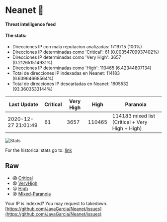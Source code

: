 # Neanet :hocho:
#### Threat intelligence feed
#### The stats:

- Direcciones IP con mala reputacion analizadas: 1719715 (100%)
- Direcciones IP determinadas como 'Critical':  61 (0.00354709937402%)
- Direcciones IP determinadas como 'Very High':  3657 (0.212651514931%)
- Direcciones IP determinadas como 'High':  110465 (6.42344807134)
- Total de direcciones IP indexadas en Neanet:  114183 (6.63964668564%)
- Total de direcciones IP descartadas en Neanet:  1605532 (93.3603533144%)

| Last Update | Critical | Very High | High | Paranoia |
| --- | --- | --- | --- | --- |
| 2020-12-27 21:01:49 | 61 | 3657 | 110465 | 114183 mixed list (Critical + Very High + High)|

![Stats](https://docs.google.com/spreadsheets/d/e/2PACX-1vSnaNMIXVabIpDJjufMlzH7poXnshF3mgd8Is1g9ytUEzVsP5my4Trn8f-xkoLLQ38xpL3HtmUexLo6/pubchart?oid=501124687&format=image)

For the historical stats go to: [link](/stats.csv)
## Raw
- :scream: [Critical](https://raw.githubusercontent.com/JavaGarcia/Neanet/master/blacklists/neanet_critical.txt)
- :fearful: [VeryHigh](https://raw.githubusercontent.com/JavaGarcia/Neanet/master/blacklists/neanet_veryHigh.txtt)
- :frowning: [High](https://raw.githubusercontent.com/JavaGarcia/Neanet/master/blacklists/neanet_high.txt)
- :dizzy_face: [Mixed-Paranoia](https://raw.githubusercontent.com/JavaGarcia/Neanet/master/blacklists/neanet_all.txt)


Your IP is indexed? You may request to takedown. [https://github.com/JavaGarcia/Neanet/issues](https://github.com/JavaGarcia/Neanet/issues)













































































































































































































































































































































































































































































































































































































































































































































































































































































































































































































































































































































































































































































































































































































































































































































































































































































































































































































































































































































































































































































































































































































































































































































































































































































































































































































































































































































































































































































































































































































































































































































































































